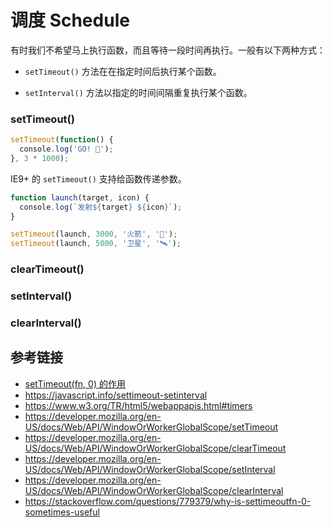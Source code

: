 # 调度 Schedule

有时我们不希望马上执行函数，而且等待一段时间再执行。一般有以下两种方式：
* `setTimeout()` 方法在在指定时间后执行某个函数。

* `setInterval()` 方法以指定的时间间隔重复执行某个函数。

### setTimeout()
```javascript
setTimeout(function() {
  console.log('GO! 🚀');
}, 3 * 1000);
```
IE9+ 的 `setTimeout()` 支持给函数传递参数。
```javascript
function launch(target, icon) {
  console.log(`发射${target} ${icon}`);
}

setTimeout(launch, 3000, '火箭', '🚀');
setTimeout(launch, 5000, '卫星', '🛰');
```

### clearTimeout()

### setInterval()



### clearInterval()

## 参考链接
* [setTimeout(fn, 0) 的作用](http://pandacafe.net/post/337)
* https://javascript.info/settimeout-setinterval
* https://www.w3.org/TR/html5/webappapis.html#timers
* https://developer.mozilla.org/en-US/docs/Web/API/WindowOrWorkerGlobalScope/setTimeout
* https://developer.mozilla.org/en-US/docs/Web/API/WindowOrWorkerGlobalScope/clearTimeout
* https://developer.mozilla.org/en-US/docs/Web/API/WindowOrWorkerGlobalScope/setInterval
* https://developer.mozilla.org/en-US/docs/Web/API/WindowOrWorkerGlobalScope/clearInterval
* https://stackoverflow.com/questions/779379/why-is-settimeoutfn-0-sometimes-useful

